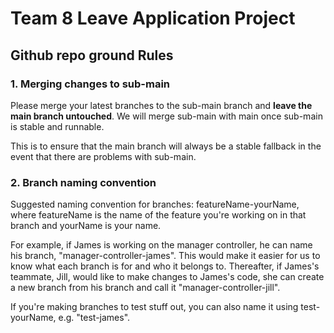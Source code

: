 # Team 8 Leave Application Project

## Github repo ground Rules

### 1. Merging changes to sub-main

Please merge your latest branches to the sub-main branch and **leave the main branch untouched**.
We will merge sub-main with main once sub-main is stable and runnable. 

This is to ensure that the main branch will always be a stable fallback in the event that there
are problems with sub-main.


### 2. Branch naming convention

Suggested naming convention for branches: featureName-yourName, where featureName
is the name of the feature you're working on in that branch and yourName is your name. 

For example, if James is working on the manager controller, he can name his branch, "manager-controller-james". 
This would make it easier for us to know what each branch is for and who it belongs to. Thereafter, if James's teammate,
Jill, would like to make changes to James's code, she can create a new branch from his branch and call it "manager-controller-jill".

If you're making branches to test stuff out, you can also name it using test-yourName, e.g. "test-james".